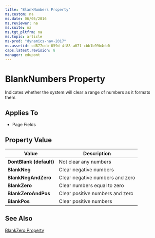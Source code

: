 ```yaml
---
title: "BlankNumbers Property"
ms.custom: na
ms.date: 06/05/2016
ms.reviewer: na
ms.suite: na
ms.tgt_pltfrm: na
ms.topic: article
ms-prod: "dynamics-nav-2017"
ms.assetid: cd877cdb-059d-4f88-a071-cbb1b99b4eb0
caps.latest.revision: 8
manager: edupont
---
```

# BlankNumbers Property
Indicates whether the system will clear a range of numbers as it formats them.  
  
## Applies To  
  
-   Page Fields  
  
## Property Value  
  
|**Value**|**Description**|  
|---------------|---------------------|  
|**DontBlank \(default\)**|Not clear any numbers|  
|**BlankNeg**|Clear negative numbers|  
|**BlankNegAndZero**|Clear negative numbers and zero|  
|**BlankZero**|Clear numbers equal to zero|  
|**BlankZeroAndPos**|Clear positive numbers and zero|  
|**BlankPos**|Clear positive numbers|  
  
## See Also  
 [BlankZero Property](BlankZero-Property.md)
